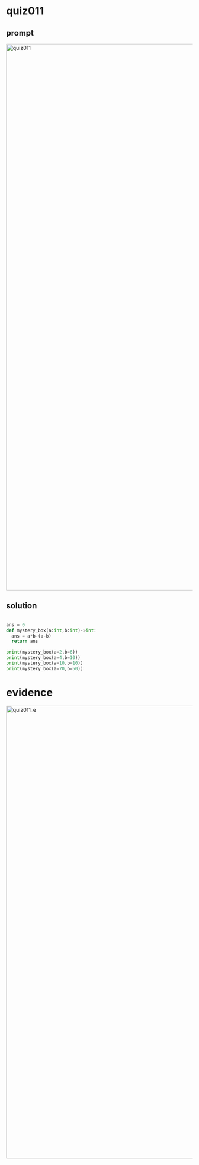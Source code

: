 # quiz011

## prompt
<img width="1470" alt="quiz011" src="https://github.com/ayyyane/unit1-2024/assets/142702159/ddd972a1-9107-467b-a925-ad73bd8a70e4">


## solution

```.py

ans = 0
def mystery_box(a:int,b:int)->int:
  ans = a*b-(a-b)
  return ans

print(mystery_box(a=2,b=6))
print(mystery_box(a=4,b=10))
print(mystery_box(a=10,b=10))
print(mystery_box(a=70,b=50))

```
# evidence
<img width="1218" alt="quiz011_e" src="https://github.com/ayyyane/unit1-2024/assets/142702159/98f513f2-c51b-40f3-a880-26bc32baf33e">

